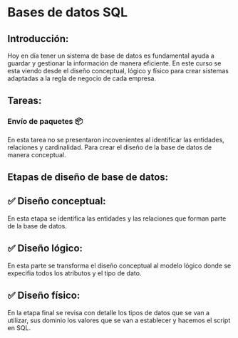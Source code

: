 # Bases de datos SQL

## Introducción:

Hoy en día tener un sistema de base de datos es fundamental ayuda a guardar y gestionar la información de manera eficiente.
En este curso se esta viendo desde el diseño conceptual, lógico y físico para crear sistemas adaptadas a la regla de negocio de cada empresa.

## Tareas:

### Envío de paquetes 📦

En esta tarea no se presentaron incovenientes al identificar las entidades, relaciones y cardinalidad. Para crear el diseño de la base de datos de manera conceptual.

## Etapas de diseño de base de datos:

## ✅ Diseño conceptual:
En esta etapa se identifica las entidades y las relaciones que forman parte de la base de datos.
## ✅ Diseño lógico:
En esta parte se transforma el diseño conceptual al modelo lógico donde se expecifia todos los atributos y el tipo de dato. 
## ✅ Diseño físico:
En la etapa final se revisa con detalle los tipos de datos que se van a utilizar, sus dominio los valores que se van a establecer y hacemos el script en SQL.
